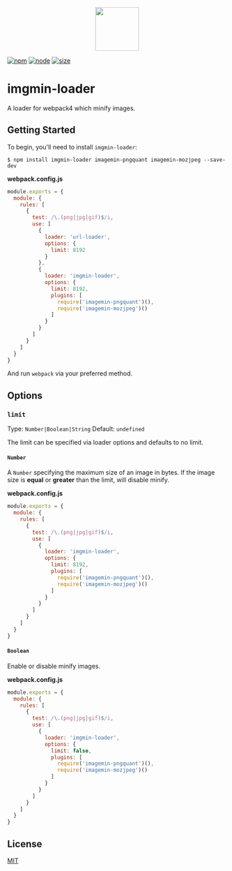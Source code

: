 <div align="center">
  <a href="https://github.com/webpack/webpack">
    <img width="100" height="100" src="https://webpack.js.org/assets/icon-square-big.svg">
  </a>
</div>

[![npm][npm]][npm-url]
[![node][node]][node-url]
[![size][size]][size-url]

# imgmin-loader

A loader for webpack4 which minify images.

## Getting Started

To begin, you'll need to install `imgmin-loader`:

```console
$ npm install imgmin-loader imagemin-pngquant imagemin-mozjpeg --save-dev
```

**webpack.config.js**

```js
module.exports = {
  module: {
    rules: [
      {
        test: /\.(png|jpg|gif)$/i,
        use: [
          {
            loader: 'url-loader',
            options: {
              limit: 8192
            }
          },
          {
            loader: 'imgmin-loader',
            options: {
              limit: 8192,
              plugins: [
                require('imagemin-pngquant')(),
                require('imagemin-mozjpeg')()
              ]
            }
          }
        ]
      }
    ]
  }
}
```

And run `webpack` via your preferred method.

## Options

### `limit`

Type: `Number|Boolean|String`
Default: `undefined`

The limit can be specified via loader options and defaults to no limit.

#### `Number`

A `Number` specifying the maximum size of an image in bytes. If the image size is
**equal** or **greater** than the limit, will disable minify.

**webpack.config.js**

```js
module.exports = {
  module: {
    rules: [
      {
        test: /\.(png|jpg|gif)$/i,
        use: [
          {
            loader: 'imgmin-loader',
            options: {
              limit: 8192,
              plugins: [
                require('imagemin-pngquant')(),
                require('imagemin-mozjpeg')()
              ]
            }
          }
        ]
      }
    ]
  }
}
```

#### `Boolean`

Enable or disable minify images.

**webpack.config.js**

```js
module.exports = {
  module: {
    rules: [
      {
        test: /\.(png|jpg|gif)$/i,
        use: [
          {
            loader: 'imgmin-loader',
            options: {
              limit: false,
              plugins: [
                require('imagemin-pngquant')(),
                require('imagemin-mozjpeg')()
              ]
            }
          }
        ]
      }
    ]
  }
}
```

## License

[MIT](./LICENSE)

[npm]: https://img.shields.io/npm/v/imgmin-loader.svg
[npm-url]: https://npmjs.com/package/imgmin-loader
[node]: https://img.shields.io/node/v/imgmin-loader.svg
[node-url]: https://nodejs.org
[size]: https://packagephobia.now.sh/badge?p=imgmin-loader
[size-url]: https://packagephobia.now.sh/result?p=imgmin-loader
